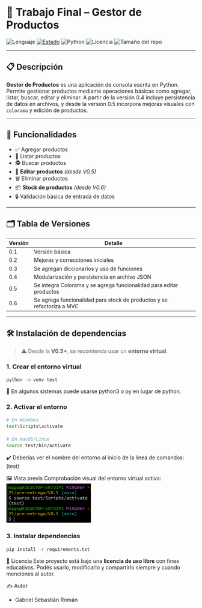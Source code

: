 # 🔨 Trabajo Final – Gestor de Productos

![Lenguaje](https://img.shields.io/github/languages/top/MagoGaro/TalentoTech-Python-2025) [![Estado](https://img.shields.io/badge/estado-activo-brightgreen)](https://github.com/MagoGaro/TalentoTech-Python-2025) ![Python](https://img.shields.io/badge/python-3.13+-blue.svg) ![Licencia](https://img.shields.io/badge/licencia-uso%20libre-brightgreen) ![Tamaño del repo](https://img.shields.io/github/repo-size/MagoGaro/TalentoTech-Python-2025)

---

## 📋 Descripción

**Gestor de Productos** es una aplicación de consola escrita en Python. Permite gestionar productos mediante operaciones básicas como agregar, listar, buscar, editar y eliminar. A partir de la versión 0.4 incluye persistencia de datos en archivos, y desde la versión 0.5 incorpora mejoras visuales con `colorama` y edición de productos.

---

## 🚀 Funcionalidades

- ✅ Agregar productos
- 📃 Listar productos
- 🕵️ Buscar productos
- 📝 **Editar productos** *(desde V0.5)*
- 🗑️ Eliminar productos
- 📦 **Stock de productos**  *(desde V0.6)*
- 🔒 Validación básica de entrada de datos

---

## 🗂️ Tabla de Versiones

| Versión | Detalle                                                             |
|---------|---------------------------------------------------------------------|
| 0.1     | Versión básica                                                      |
| 0.2     | Mejoras y correcciones iniciales                                   |
| 0.3     | Se agregan diccionarios y uso de funciones                         |
| 0.4     | Modularización y persistencia en archivo JSON                      |
| 0.5     | Se integra Colorama y se agrega funcionalidad para editar productos |
| 0.6     | Se agrega funcionalidad para stock de productos y se refactoriza a MVC |

---

## 🛠 Instalación de dependencias

> ⚠️ Desde la **V0.5+**, se recomienda usar un **entorno virtual**.

### 1. Crear el entorno virtual

```bash
python -m venv test
```
📌 En algunos sistemas puede usarse python3 o py en lugar de python.

### 2. Activar el entorno

```bash
# En Windows
test\Scripts\activate

# En macOS/Linux
source test/bin/activate
```
✔️ Deberías ver el nombre del entorno al inicio de la línea de comandos: (test)

🖼️ Vista previa
Comprobación visual del entorno virtual activo:
<br>
![Imagen de comprobación](img/comprobar_venv.png)
  
  ### 3. Instalar dependencias

  ```bash
pip install -r requirements.txt
```

📄 Licencia
Este proyecto está bajo una **licencia de uso libre** con fines educativos. Podés usarlo, modificarlo y compartirlo siempre y cuando menciones al autor.

✍️ Autor
- Gabriel Sebastián Román